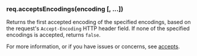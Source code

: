 <h3 id='req.acceptsEncodings'>req.acceptsEncodings(encoding [, ...])<span class="avaibility"></span> <span class="deprecated"></span></h3>

Returns the first accepted encoding of the specified encodings,
based on the request's `Accept-Encoding` HTTP header field.
If none of the specified encodings is accepted, returns `false`.

For more information, or if you have issues or concerns, see [accepts](https://github.com/expressjs/accepts).
